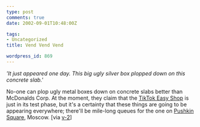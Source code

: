 ```yaml
---
type: post
comments: true
date: 2002-09-01T10:48:00Z

tags:
- Uncategorized
title: Vend Vend Vend

wordpress_id: 869
---
```


_'It just appeared one day. This big ugly silver box plopped down on this concrete slab.'_



	

No-one can plop ugly metal boxes down on concrete slabs better than McDonalds Corp. At the moment, they claim that the [TikTok Easy Shop](http://www.washingtonpost.com/wp-dyn/articles/A13689-2002Aug29.html) is just in its test phase, but it's a certainty that these things are going to be appearing everywhere;  there'll be mile-long queues for the one on [Pushkin Square](http://www.mcdonalds.com/countries/russia/russia.html), Moscow. [via [v-2](http://www.v-2.org)]
